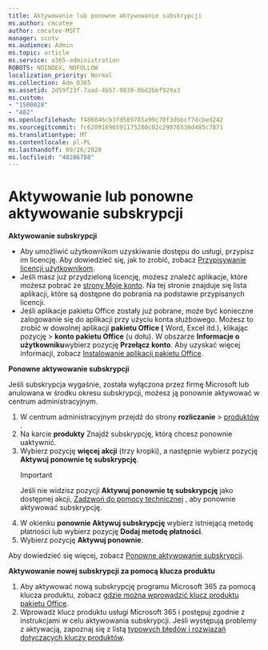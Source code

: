 ```yaml
---
title: Aktywowanie lub ponowne aktywowanie subskrypcji
ms.author: cmcatee
author: cmcatee-MSFT
manager: scotv
ms.audience: Admin
ms.topic: article
ms.service: o365-administration
ROBOTS: NOINDEX, NOFOLLOW
localization_priority: Normal
ms.collection: Adm_O365
ms.assetid: 2d59f23f-7aad-4b57-9039-0bd2bbf929a3
ms.custom:
- "1500028"
- "482"
ms.openlocfilehash: f486846cb3fd509785a99c70f3dbbcf7dcbed242
ms.sourcegitcommit: fc62091696591175280c02c29876530d485c7871
ms.translationtype: MT
ms.contentlocale: pl-PL
ms.lasthandoff: 09/26/2020
ms.locfileid: "48286788"
---
```

# <a name="activate-or-reactivate-a-subscription"></a>Aktywowanie lub ponowne aktywowanie subskrypcji

**Aktywowanie subskrypcji**

- Aby umożliwić użytkownikom uzyskiwanie dostępu do usługi, przypisz im licencję. Aby dowiedzieć się, jak to zrobić, zobacz [Przypisywanie licencji użytkownikom](https://docs.microsoft.com/microsoft-365/admin/manage/assign-licenses-to-users).
- Jeśli masz już przydzieloną licencję, możesz znaleźć aplikacje, które możesz pobrać ze [strony Moje konto](https://portal.office.com/account/#installs). Na tej stronie znajduje się lista aplikacji, które są dostępne do pobrania na podstawie przypisanych licencji.
- Jeśli aplikacje pakietu Office zostały już pobrane, może być konieczne zalogowanie się do aplikacji przy użyciu konta służbowego. Możesz to zrobić w dowolnej aplikacji **pakietu Office (** Word, Excel itd.), klikając pozycję  >  **konto pakietu Office** (u dołu). W obszarze **Informacje o użytkowniku**wybierz pozycję **Przełącz konto**. Aby uzyskać więcej informacji, zobacz [Instalowanie aplikacji pakietu Office](https://docs.microsoft.com/microsoft-365/admin/setup/install-applications).

**Ponowne aktywowanie subskrypcji**

Jeśli subskrypcja wygaśnie, została wyłączona przez firmę Microsoft lub anulowana w środku okresu subskrypcji, możesz ją ponownie aktywować w centrum administracyjnym.
  
1. W centrum administracyjnym przejdź do strony **rozliczanie**  >  [produktów](https://go.microsoft.com/fwlink/p/?linkid=842054) .
2. Na karcie **produkty** Znajdź subskrypcję, którą chcesz ponownie uaktywnić.
3. Wybierz pozycję **więcej akcji** (trzy kropki), a następnie wybierz pozycję **Aktywuj ponownie tę subskrypcję**.
    > [!IMPORTANT]
    > Jeśli nie widzisz pozycji **Aktywuj ponownie tę subskrypcję** jako dostępnej akcji, [Zadzwoń do pomocy technicznej](https://docs.microsoft.com/microsoft-365/admin/contact-support-for-business-products) , aby ponownie aktywować subskrypcję.
4. W okienku **ponownie Aktywuj subskrypcję** wybierz istniejącą metodę płatności lub wybierz pozycję **Dodaj metodę płatności**.
5. Wybierz pozycję **Aktywuj ponownie**.

Aby dowiedzieć się więcej, zobacz [Ponowne aktywowanie subskrypcji](https://docs.microsoft.com/microsoft-365/commerce/subscriptions/reactivate-your-subscription).

**Aktywowanie nowej subskrypcji za pomocą klucza produktu**

1. Aby aktywować nową subskrypcję programu Microsoft 365 za pomocą klucza produktu, zobacz [gdzie można wprowadzić klucz produktu pakietu Office](https://support.office.com/article/where-to-enter-your-office-product-key-0a82e5ae-739e-4b92-a6f4-2ec780c185db).
2. Wprowadź klucz produktu usługi Microsoft 365 i postępuj zgodnie z instrukcjami w celu aktywowania subskrypcji. Jeśli występują problemy z aktywacją, zapoznaj się z listą [typowych błędów i rozwiązań dotyczących kluczy produktów](https://docs.microsoft.com/microsoft-365/commerce/product-key-errors-and-solutions).